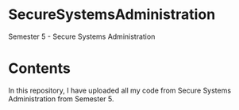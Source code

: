 # SecureSystemsAdministration
Semester 5 - Secure Systems Administration

# Contents
In this repository, I have uploaded all my code from Secure Systems Administration from Semester 5.
